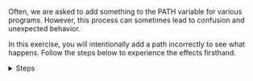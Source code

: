 Often, we are asked to add something to the PATH variable for various programs.
However, this process can sometimes lead to confusion and unexpected behavior.

In this exercise, you will intentionally add a path incorrectly to see what happens.
Follow the steps below to experience the effects firsthand.
<br>
<details>
<summary>Steps</summary>


First, let's take a look at the PATH variable to see what we have.
The $PATH is an environmental variable that tells the shell where to look for executable files when you run a command.
When you type a command in the terminal, the shell searches through these directories in the order they are listed to find the corresponding executable file.
```
echo $PATH
```{{exec}}

There’s a better way to visualize it. You can see the colons (`:`) as separators between the directories. We can use `tr` (short for "translate") to display the contents more clearly:

```bash
echo $PATH | tr ':' '\n'
```{{exec}}

Now we can see where the system looks for applications. But we need to add one of our own! Let’s create a script that will display "Muhahahahah" every time we call it:

```bash
mkdir -p ~/scripts/
echo "echo Muhahahahah" > ~/scripts/funny.sh
chmod +x ~/scripts/funny.sh
```{{exec}}

Now, we can make our system "blind" for a second. You see, it will fall in love with this script so much that it won't see anything else:

```bash
export PATH=~/scripts
```{{exec}}

Now, try to run any command. I'm sure your Bash shell doesn't see anything other than `funny.sh`. So, how can we fix this?

Fortunately, the change we made to the PATH is only temporary.
To get back the original PATH settings, you can simply run the command exec bash -l.
This command starts a new Bash shell, which is a type of command line interface, as if you just logged in.

When it does this, it reads some important system files that set up your environment, including the PATH settings.
Running this command will refresh your settings and bring back the way things were before.

The usual PATH settings are stored in `/etc/profile`, but **do not change it directly** if you want to add more paths system-wide. Instead, it's much better to create a custom shell script in the `/etc/profile.d/` directory. This way, you can make your custom changes without modifying the main profile file directly.

To restore your PATH, run:

**Or, if that doesn't work, just open a new tab in your terminal! :)**

```bash
exec /usr/bin/bash -l 
```{{exec}}


Now we know everything about the PATH, so we can properly append to it. Here’s how to do it: 

We need to append to the end of the `.bashrc` file and then source it again. 

**Remember:** `>>` appends, while `>` overwrites and can cause trouble!

Click here to check the lab and see if you succeeded!


```bash
echo 'export PATH="$PATH:~/scripts/"' >> ~/.bashrc
source ~/.bashrc
```{{exec}}


</details>
